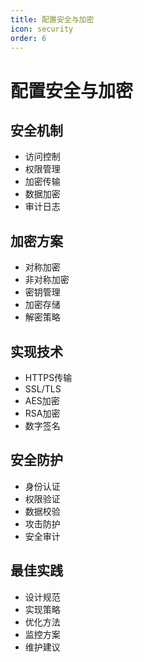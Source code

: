 ```yaml
---
title: 配置安全与加密
icon: security
order: 6
---
```


# 配置安全与加密

## 安全机制
- 访问控制
- 权限管理
- 加密传输
- 数据加密
- 审计日志

## 加密方案
- 对称加密
- 非对称加密
- 密钥管理
- 加密存储
- 解密策略

## 实现技术
- HTTPS传输
- SSL/TLS
- AES加密
- RSA加密
- 数字签名

## 安全防护
- 身份认证
- 权限验证
- 数据校验
- 攻击防护
- 安全审计

## 最佳实践
- 设计规范
- 实现策略
- 优化方法
- 监控方案
- 维护建议
